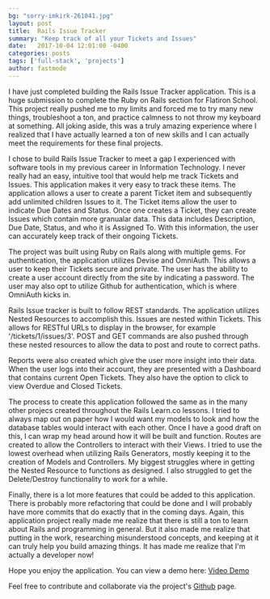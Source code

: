 ```yaml
---
bg: "sorry-imkirk-261041.jpg"
layout: post
title:  Rails Issue Tracker
summary: "Keep track of all your Tickets and Issues"
date:   2017-10-04 12:01:00 -0400
categories: posts
tags: ['full-stack', 'projects']
author: fastmode
---
```


I have just completed building the Rails Issue Tracker application.  This is a huge submission to complete the Ruby on Rails section for Flatiron School.  This project really pushed me to my limits and forced me to try many new things, troubleshoot a ton, and practice calmness to not throw my keyboard at something.  All joking aside, this was a truly amazing experience where I realized that I have actually learned a ton of new skills and I can actually meet the requirements for these final projects.

I chose to build Rails Issue Tracker to meet a gap I experienced with software tools in my previous career in Information Technology.  I never really had an easy, intuitive tool that would help me track Tickets and Issues.  This application makes it very easy to track these items.  The application allows a user to create a parent Ticket item and subsequently add unlimited children Issues to it.  The Ticket items allow the user to indicate Due Dates and Status.  Once one creates a Ticket, they can create Issues which contain more granualar data.  This data includes Description, Due Date, Status, and who it is Assigned To.  With this information, the user can accurately keep track of their ongoing Tickets.

The project was built using Ruby on Rails along with multiple gems.  For authentication, the application utilizes Devise and OmniAuth.  This allows a user to keep their Tickets secure and private.  The user has the ability to create a user account directly from the site by indicating a password.  The user may also opt to utilize Github for authentication, which is where OmniAuth kicks in.  

Rails Issue tracker is built to follow REST standards.  The application utilizes Nested Resources to accomplish this.  Issues are nested within Tickets.  This allows for RESTful URLs to display in the browser, for example '/tickets/1/issues/3'.  POST and GET commands are also pushed through these nested resources to allow the data to post and route to correct paths.  

Reports were also created which give the user more insight into their data.  When the user logs into their account, they are presented with a Dashboard that contains current Open Tickets.  They also have the option to click to view Overdue and Closed Tickets.  

The process to create this application followed the same as in the many other projecs created throughout the Rails Learn.co lessons.  I tried to always map out on paper how I would want my models to look and how the database tables would interact with each other.  Once I have a good draft on this, I can wrap my head around how it will be built and function.  Routes are created to allow the Controllers to interact with their Views. I tried to use the lowest overhead when utilizing Rails Generators, mostly keeping it to the creation of Models and Controllers.   My biggest struggles where in getting the Nested Resource to functions as designed.  I also struggled to get the Delete/Destroy functionality to work for a while.  

Finally, there is a lot more features that could be added to this application.  There is probably more refactoring that could be done and I will probably have more commits that do exactly that in the coming days.  Again, this application project really made me realize that there is still a ton to learn about Rails and programming in general.  But it also made me realize that putting in the work, researching misunderstood concepts, and keeping at it can truly help you build amazing things.  It has made me realize that I'm actually a developer now!

Hope you enjoy the application.  You can view a demo here:  [Video Demo](https://youtu.be/BesY6Pgm3HI)

Feel free to contribute and collaborate via the project's [Github](https://github.com/fastmode/rails-issue-tracker) page.  

